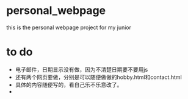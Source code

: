# personal_webpage
this is the personal webpage project for my junior

# to do
+ 电子邮件，日期显示没有做，因为不清楚日期要不要用js
+ 还有两个网页要做，分别是可以随便做做的hobby.html和contact.html
+ 具体的内容随便写的，看自己乐不乐意改了。
+ 